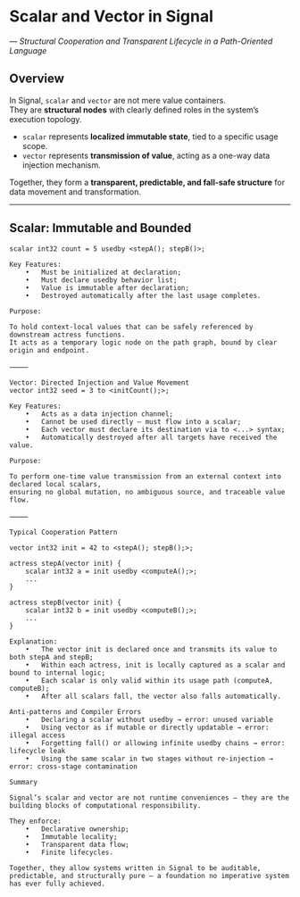 # Scalar and Vector in Signal
*— Structural Cooperation and Transparent Lifecycle in a Path-Oriented Language*

## Overview

In Signal, `scalar` and `vector` are not mere value containers.  
They are **structural nodes** with clearly defined roles in the system’s execution topology.

- `scalar` represents **localized immutable state**, tied to a specific usage scope.
- `vector` represents **transmission of value**, acting as a one-way data injection mechanism.

Together, they form a **transparent, predictable, and fall-safe structure** for data movement and transformation.

---

## Scalar: Immutable and Bounded

```signal
scalar int32 count = 5 usedby <stepA(); stepB()>;

Key Features:
	•	Must be initialized at declaration;
	•	Must declare usedby behavior list;
	•	Value is immutable after declaration;
	•	Destroyed automatically after the last usage completes.

Purpose:

To hold context-local values that can be safely referenced by downstream actress functions.
It acts as a temporary logic node on the path graph, bound by clear origin and endpoint.

⸻

Vector: Directed Injection and Value Movement
vector int32 seed = 3 to <initCount();>;

Key Features:
	•	Acts as a data injection channel;
	•	Cannot be used directly — must flow into a scalar;
	•	Each vector must declare its destination via to <...> syntax;
	•	Automatically destroyed after all targets have received the value.

Purpose:

To perform one-time value transmission from an external context into declared local scalars,
ensuring no global mutation, no ambiguous source, and traceable value flow.

⸻

Typical Cooperation Pattern

vector int32 init = 42 to <stepA(); stepB();>;

actress stepA(vector init) {
    scalar int32 a = init usedby <computeA();>;
    ...
}

actress stepB(vector init) {
    scalar int32 b = init usedby <computeB();>;
    ...
}

Explanation:
	•	The vector init is declared once and transmits its value to both stepA and stepB;
	•	Within each actress, init is locally captured as a scalar and bound to internal logic;
	•	Each scalar is only valid within its usage path (computeA, computeB);
	•	After all scalars fall, the vector also falls automatically.

Anti-patterns and Compiler Errors
	•	Declaring a scalar without usedby → error: unused variable
	•	Using vector as if mutable or directly updatable → error: illegal access
	•	Forgetting fall() or allowing infinite usedby chains → error: lifecycle leak
	•	Using the same scalar in two stages without re-injection → error: cross-stage contamination

Summary

Signal’s scalar and vector are not runtime conveniences — they are the building blocks of computational responsibility.

They enforce:
	•	Declarative ownership;
	•	Immutable locality;
	•	Transparent data flow;
	•	Finite lifecycles.

Together, they allow systems written in Signal to be auditable, predictable, and structurally pure — a foundation no imperative system has ever fully achieved.

